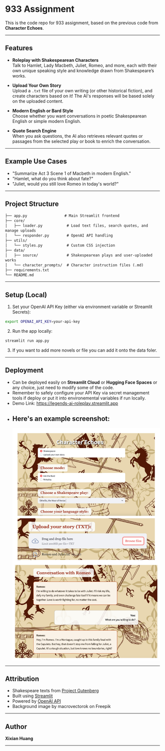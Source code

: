 # 933 Assignment

This is the code repo for 933 assignment, based on the previous code from **Character Echoes**.

---

## Features

- **Roleplay with Shakespearean Characters**  
  Talk to Hamlet, Lady Macbeth, Juliet, Romeo, and more, each with their own unique speaking style and knowledge drawn from Shakespeare’s works.

- **Upload Your Own Story**  
  Upload a `.txt` file of your own writing (or other historical fiction), and create characters based on it! The AI's responses will be based solely on the uploaded content.

- **Modern English or Bard Style**  
  Choose whether you want conversations in poetic Shakespearean English or simple modern English.

- **Quote Search Engine**  
  When you ask questions, the AI also retrieves relevant quotes or passages from the selected play or book to enrich the conversation.

---

## Example Use Cases

- "Summarize Act 3 Scene 1 of Macbeth in modern English."
- "Hamlet, what do you think about fate?"
- "Juliet, would you still love Romeo in today's world?"

---

## Project Structure

```
├── app.py                 # Main Streamlit frontend
├── core/
│   ├── loader.py           # Load text files, search quotes, and manage uploads
│   └── responder.py        # OpenAI API handling
├── utils/
│   └── styles.py           # Custom CSS injection
├── data/
│   ├── source/             # Shakespearean plays and user-uploaded works
│   └── character_prompts/  # Character instruction files (.md)
├── requirements.txt
└── README.md
```

---

## Setup (Local)

1. Set your OpenAI API Key (either via environment variable or Streamlit Secrets):

```bash
export OPENAI_API_KEY=your-api-key
```

2. Run the app locally:

```bash
streamlit run app.py
```

3. If you want to add more novels or file you can add it onto the data foler.

---

## Deployment

- Can be deployed easily on **Streamlit Cloud** or **Hugging Face Spaces** or any choice, just need to modify some of the code.
- Remember to safely configure your API Key via secret management tools if deploy or put it into environemental variables if run locally.
- Demo Link: https://legends-ai-roleplay.streamlit.app
- ## Here's an example screenshot:
  ![Character Echoes demo](assets/demo.jpg)

---

## Attribution

- Shakespeare texts from [Project Gutenberg](https://www.gutenberg.org/)
- Built using [Streamlit](https://streamlit.io)
- Powered by [OpenAI API](https://platform.openai.com)
- Background image by macrovectorok on Freepik

---

## Author

**Xixian Huang**

---
